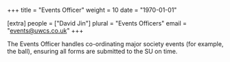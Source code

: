 +++
title = "Events Officer"
weight = 10
date = "1970-01-01"

[extra]
people = ["David Jin"]
plural = "Events Officers"
email = "events@uwcs.co.uk"
+++

The Events Officer handles co-ordinating major society events (for example, the ball), ensuring all forms are submitted to the SU on time.
